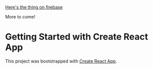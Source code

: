 [Here's the thing on firebase](https://rump-sandbox.web.app/)

More to come!

# Getting Started with Create React App

This project was bootstrapped with [Create React App](https://github.com/facebook/create-react-app).
